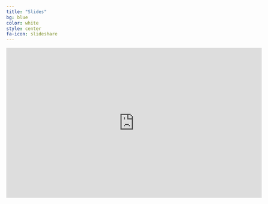 ```yaml
---
title: "Slides"
bg: blue
color: white
style: center
fa-icon: slideshare
---
```


<iframe src="https://docs.google.com/presentation/d/e/2PACX-1vRsmGuLboO-KHNiSikn5hyOl3hC41SVoXvkt-sDnvVcMrnvy7OsIffI4t2MwROhdR1zmPJeqLcqK7WH/embed?start=false&loop=false&delayms=3000" frameborder="0" width="680" height="400" allowfullscreen="true" mozallowfullscreen="true" webkitallowfullscreen="true"></iframe>

<!-- <strong>
  <a href="//www.slideshare.net/xavigiro/reproducing-and-analyzing-adaptive-computation-time-in-pytorch-and-tensorflow"
  title="Reproducing and Analyzing Adaptive Computation Time in PyTorch and TensorFlow" target="_blank">
  Reproducing and Analyzing Adaptive Computation Time in PyTorch and TensorFlow
  </a>
</strong> from <strong><a href="//www.slideshare.net/xavigiro" target="_blank">Universitat Politècnica de Catalunya</a></strong> </div> -->
